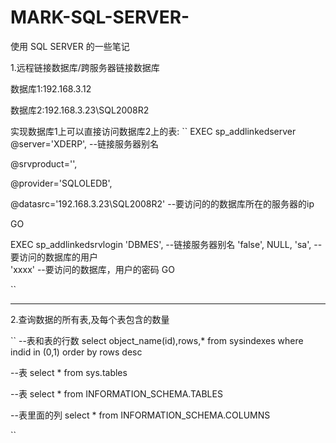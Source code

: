 # MARK-SQL-SERVER-
使用 SQL SERVER 的一些笔记

1.远程链接数据库/跨服务器链接数据库

数据库1:192.168.3.12

数据库2:192.168.3.23\SQL2008R2

实现数据库1上可以直接访问数据库2上的表:
``
EXEC  sp_addlinkedserver
@server='XDERP',   --链接服务器别名

@srvproduct='',

@provider='SQLOLEDB',

@datasrc='192.168.3.23\SQL2008R2'  --要访问的的数据库所在的服务器的ip

GO


EXEC sp_addlinkedsrvlogin
'DBMES',                  --链接服务器别名
'false', 
 NULL,
'sa',                     --要访问的数据库的用户              
'xxxx'                    --要访问的数据库，用户的密码
GO

``

***

2.查询数据的所有表,及每个表包含的数量

``
--表和表的行数
select object_name(id),rows,* from sysindexes 
where indid in (0,1)
order by rows desc

--表
select * from sys.tables

--表
select * from INFORMATION_SCHEMA.TABLES

--表里面的列
select * from INFORMATION_SCHEMA.COLUMNS

``

